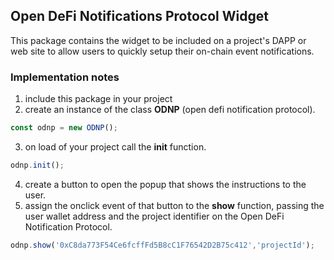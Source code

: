 ## Open DeFi Notifications Protocol Widget 

This package contains the widget to be included on a project's DAPP or web site 
to allow users to quickly setup their on-chain event notifications.

### Implementation notes

1. include this package in your project
2. create an instance of the class **ODNP** (open defi notification protocol).

```javascript
const odnp = new ODNP();
```   

3. on load of your project call the **init** function.

```javascript
odnp.init();
```
   
4. create a button to open the popup that shows the instructions to the user.
5. assign the onclick event of that button to the **show** function, passing the 
   user wallet address and the project identifier on the Open DeFi Notification Protocol.
 

```javascript 
odnp.show('0xC8da773F54Ce6fcffFd5B8cC1F76542D2B75c412','projectId');
```

